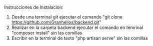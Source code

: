 Instrucciones de Instalacion:

1. Desde una terminal git ejecutar el comando "git clone https://github.com/Granhelios/backend.git"
2. Realizar en la carpeta backend ejecutar el comando en temrinal "composer install" sin las comillas
3. Escribir en la terminal de texto "php artisan serve" sin las comillas